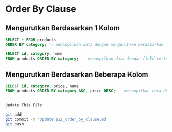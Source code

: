 # Order By Clause

## Mengurutkan Berdasarkan 1 Kolom
```sql
SELECT * FROM products 
ORDER BY category; -- menampilkan data dengan mengurutkan berdasarkan 'category' (defaultnya ASCENDING)
```
```sql
SELECT id, category, name 
FROM products ORDER BY category; -- menampilkan data dengan field tertentu dan mengurutkan berdasarkan 'category'
```

## Mengurutkan Berdasarkan Beberapa Kolom
```sql
SELECT id, category, price, name 
FROM products ORDER BY category ASC, price DESC; -- menampilkan data dengan beberapa pengurutan
```

##
```bash
Update This File
```
```bash
git add .
git commit -m 'Update p12_order_by_clause.md'
git push

```